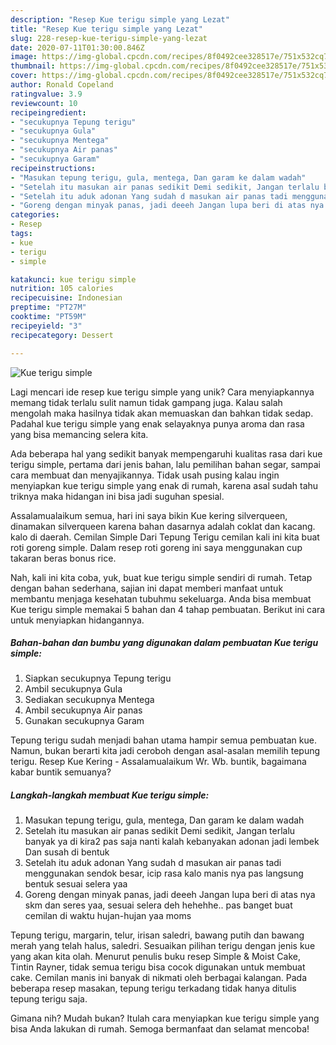 ```yaml
---
description: "Resep Kue terigu simple yang Lezat"
title: "Resep Kue terigu simple yang Lezat"
slug: 228-resep-kue-terigu-simple-yang-lezat
date: 2020-07-11T01:30:00.846Z
image: https://img-global.cpcdn.com/recipes/8f0492cee328517e/751x532cq70/kue-terigu-simple-foto-resep-utama.jpg
thumbnail: https://img-global.cpcdn.com/recipes/8f0492cee328517e/751x532cq70/kue-terigu-simple-foto-resep-utama.jpg
cover: https://img-global.cpcdn.com/recipes/8f0492cee328517e/751x532cq70/kue-terigu-simple-foto-resep-utama.jpg
author: Ronald Copeland
ratingvalue: 3.9
reviewcount: 10
recipeingredient:
- "secukupnya Tepung terigu"
- "secukupnya Gula"
- "secukupnya Mentega"
- "secukupnya Air panas"
- "secukupnya Garam"
recipeinstructions:
- "Masukan tepung terigu, gula, mentega, Dan garam ke dalam wadah"
- "Setelah itu masukan air panas sedikit Demi sedikit, Jangan terlalu banyak ya di kira2 pas saja nanti kalah kebanyakan adonan jadi lembek Dan susah di bentuk"
- "Setelah itu aduk adonan Yang sudah d masukan air panas tadi menggunakan sendok besar, icip rasa kalo manis nya pas langsung bentuk sesuai selera yaa"
- "Goreng dengan minyak panas, jadi deeeh Jangan lupa beri di atas nya skm dan seres yaa, sesuai selera deh hehehhe.. pas banget buat cemilan di waktu hujan-hujan yaa moms"
categories:
- Resep
tags:
- kue
- terigu
- simple

katakunci: kue terigu simple 
nutrition: 105 calories
recipecuisine: Indonesian
preptime: "PT27M"
cooktime: "PT59M"
recipeyield: "3"
recipecategory: Dessert

---
```



![Kue terigu simple](https://img-global.cpcdn.com/recipes/8f0492cee328517e/751x532cq70/kue-terigu-simple-foto-resep-utama.jpg)

Lagi mencari ide resep kue terigu simple yang unik? Cara menyiapkannya memang tidak terlalu sulit namun tidak gampang juga. Kalau salah mengolah maka hasilnya tidak akan memuaskan dan bahkan tidak sedap. Padahal kue terigu simple yang enak selayaknya punya aroma dan rasa yang bisa memancing selera kita.

Ada beberapa hal yang sedikit banyak mempengaruhi kualitas rasa dari kue terigu simple, pertama dari jenis bahan, lalu pemilihan bahan segar, sampai cara membuat dan menyajikannya. Tidak usah pusing kalau ingin menyiapkan kue terigu simple yang enak di rumah, karena asal sudah tahu triknya maka hidangan ini bisa jadi suguhan spesial.

Assalamualaikum semua, hari ini saya bikin Kue kering silverqueen, dinamakan silverqueen karena bahan dasarnya adalah coklat dan kacang. kalo di daerah. Cemilan Simple Dari Tepung Terigu cemilan kali ini kita buat roti goreng simple. Dalam resep roti goreng ini saya menggunakan cup takaran beras bonus rice.


Nah, kali ini kita coba, yuk, buat kue terigu simple sendiri di rumah. Tetap dengan bahan sederhana, sajian ini dapat memberi manfaat untuk membantu menjaga kesehatan tubuhmu sekeluarga. Anda bisa membuat Kue terigu simple memakai 5 bahan dan 4 tahap pembuatan. Berikut ini cara untuk menyiapkan hidangannya.

<!--inarticleads1-->

##### Bahan-bahan dan bumbu yang digunakan dalam pembuatan Kue terigu simple:

1. Siapkan secukupnya Tepung terigu
1. Ambil secukupnya Gula
1. Sediakan secukupnya Mentega
1. Ambil secukupnya Air panas
1. Gunakan secukupnya Garam


Tepung terigu sudah menjadi bahan utama hampir semua pembuatan kue. Namun, bukan berarti kita jadi ceroboh dengan asal-asalan memilih tepung terigu. Resep Kue Kering - Assalamualaikum Wr. Wb. buntik, bagaimana kabar buntik semuanya? 

<!--inarticleads2-->

##### Langkah-langkah membuat Kue terigu simple:

1. Masukan tepung terigu, gula, mentega, Dan garam ke dalam wadah
1. Setelah itu masukan air panas sedikit Demi sedikit, Jangan terlalu banyak ya di kira2 pas saja nanti kalah kebanyakan adonan jadi lembek Dan susah di bentuk
1. Setelah itu aduk adonan Yang sudah d masukan air panas tadi menggunakan sendok besar, icip rasa kalo manis nya pas langsung bentuk sesuai selera yaa
1. Goreng dengan minyak panas, jadi deeeh Jangan lupa beri di atas nya skm dan seres yaa, sesuai selera deh hehehhe.. pas banget buat cemilan di waktu hujan-hujan yaa moms


Tepung terigu, margarin, telur, irisan saledri, bawang putih dan bawang merah yang telah halus, saledri. Sesuaikan pilihan terigu dengan jenis kue yang akan kita olah. Menurut penulis buku resep Simple &amp; Moist Cake, Tintin Rayner, tidak semua terigu bisa cocok digunakan untuk membuat cake. Cemilan manis ini banyak di nikmati oleh berbagai kalangan. Pada beberapa resep masakan, tepung terigu terkadang tidak hanya ditulis tepung terigu saja. 

Gimana nih? Mudah bukan? Itulah cara menyiapkan kue terigu simple yang bisa Anda lakukan di rumah. Semoga bermanfaat dan selamat mencoba!
